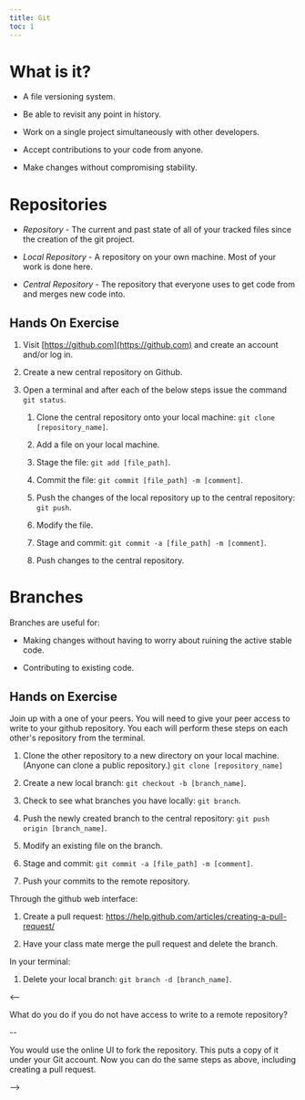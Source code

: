 ```yaml
---
title: Git 
toc: 1
---
```


# What is it?

- A file versioning system.

- Be able to revisit any point in history.

- Work on a single project simultaneously with other developers.

- Accept contributions to your code from anyone.

- Make changes without compromising stability.

# Repositories

- *Repository* - The current and past state of all of your tracked files since the creation of the git project.

- *Local Repository* - A repository on your own machine. Most of your work is done here.

- *Central Repository* - The repository that everyone uses to get code from and merges new code into.

## Hands On Exercise

1. Visit [https://github.com](https://github.com) and create an account and/or log in.

2. Create a new central repository on Github.

3. Open a terminal and after each of the below steps issue the command `git status`.

    1. Clone the central repository onto your local machine: `git clone [repository_name]`.

    2. Add a file on your local machine.

    3. Stage the file: `git add [file_path]`.

    4. Commit the file: `git commit [file_path] -m [comment]`.

    5. Push the changes of the local repository up to the central repository: `git push`.

    6. Modify the file.

    7. Stage and commit: `git commit -a [file_path] -m [comment]`.

    8. Push changes to the central repository.

# Branches

Branches are useful for:

- Making changes without having to worry about ruining the active stable code.

- Contributing to existing code.

## Hands on Exercise

Join up with a one of your peers. You will need to give your peer access to write to your github repository. You each will perform these steps on each other's repository from the terminal.

1. Clone the other repository to a new directory on your local machine. (Anyone can clone a public repository.) `git clone [repository_name]`

2. Create a new local branch: `git checkout -b [branch_name]`.

3. Check to see what branches you have locally: `git branch`.

4. Push the newly created branch to the central repository: `git push origin [branch_name]`.

5. Modify an existing file on the branch.

6. Stage and commit: `git commit -a [file_path] -m [comment]`.

7. Push your commits to the remote repository.

Through the github web interface:

1. Create a pull request: https://help.github.com/articles/creating-a-pull-request/

2. Have your class mate merge the pull request and delete the branch.

In your terminal:

1. Delete your local branch: `git branch -d [branch_name]`.

<--

What do you do if you do not have access to write to a remote repository?

--

You would use the online UI to fork the repository. This puts a copy of it under your Git account. Now you can do the same steps as above, including creating a pull request.

-->
